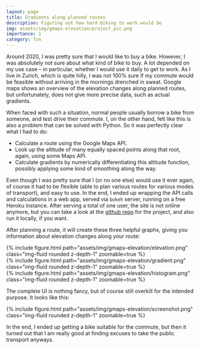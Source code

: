 ```yaml
---
layout: page
title: Gradients along planned routes
description: Figuring out how hard biking to work would be
img: assets/img/gmaps-elevation/project_pic.png
importance: 1
category: fun
---
```


Around 2020, I was pretty sure that I would like to buy a bike. However, I was absolutely not sure about what kind of bike to buy. A lot depended on my use case – in particular, whether I would use it daily to get to work. As I live in Zurich, which is quite hilly, I was not 100% sure if my commute would be feasible without arriving in the mornings drenched in sweat. Google maps shows an overview of the elevation changes along planned routes, but unfortunately, does not give more precise data, such as actual gradients.

When faced with such a situation, normal people usually borrow a bike from someone, and test drive their commute. I, on the other hand, felt like this is also a problem that can be solved with Python. So it was perfectly clear what I had to do:

  - Calculate a route using the Google Maps API.
  - Look up the altitude of many equally spaced points along that root, again, using some Maps API.
  - Calculate gradients by numerically differentiating this altitude function, possibly applying some kind of smoothing along the way.

Even though I was pretty sure that I (or no one else) would use it ever again, of course it had to be flexible (able to plan various routes for various modes of transport), and easy to use. In the end, I ended up wrapping the API calls and calculations in a web app, served via `bokeh` server, running on a free Heroku instance. After serving a total of one user, the site is not online anymore, but you can take a look at the [github repo](https://github.com/stanmart/gmaps-elevation-chart) for the project, and also run it locally, if you want.

After planning a route, it will create these three helpful graphs, giving you information about elevation changes along your route:

<div class="row mt-3">
    <div class="col-sm mt-3 mt-md-0">
        {% include figure.html path="assets/img/gmaps-elevation/elevation.png" class="img-fluid rounded z-depth-1" zoomable=true %}
    </div>
    <div class="col-sm mt-3 mt-md-0">
        {% include figure.html path="assets/img/gmaps-elevation/gradient.png" class="img-fluid rounded z-depth-1" zoomable=true %}
    </div>
    <div class="col-sm mt-3 mt-md-0">
        {% include figure.html path="assets/img/gmaps-elevation/histogram.png" class="img-fluid rounded z-depth-1" zoomable=true %}
    </div>
</div>

The complete UI is nothing fancy, but of course still overkill for the intended purpose. It looks like this:

{% include figure.html path="assets/img/gmaps-elevation/screenshot.png" class="img-fluid rounded z-depth-1" zoomable=true %}

In the end, I ended up getting a bike suitable for the commute, but then it turned out that I am really good at finding excuses to take the public transport anyways.
